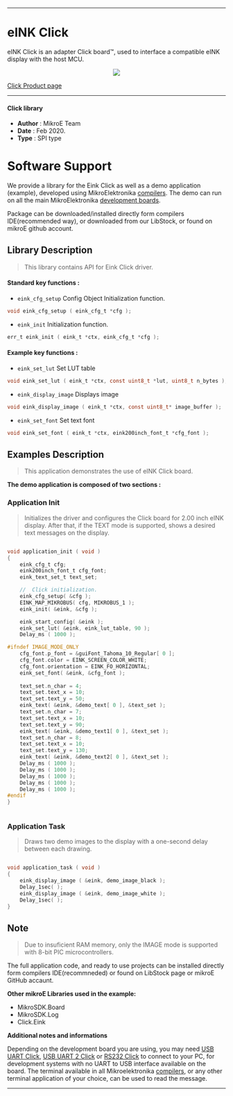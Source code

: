 
---
# eINK Click

eINK Click is an adapter Click board™, used to interface a compatible eINK display with the host MCU.

<p align="center">
  <img src="https://download.mikroe.com/images/click_for_ide/eink_click_bundle20inch.png">
</p>

[Click Product page](https://www.mikroe.com/eink-click)

---

#### Click library 

- **Author**        : MikroE Team
- **Date**          : Feb 2020.
- **Type**          : SPI type


# Software Support

We provide a library for the Eink Click 
as well as a demo application (example), developed using MikroElektronika 
[compilers](https://shop.mikroe.com/compilers). 
The demo can run on all the main MikroElektronika [development boards](https://shop.mikroe.com/development-boards).

Package can be downloaded/installed directly form compilers IDE(recommended way), or downloaded from our LibStock, or found on mikroE github account. 

## Library Description

> This library contains API for Eink Click driver.

#### Standard key functions :

- `eink_cfg_setup` Config Object Initialization function.
```c
void eink_cfg_setup ( eink_cfg_t *cfg ); 
```

- `eink_init` Initialization function.
```c
err_t eink_init ( eink_t *ctx, eink_cfg_t *cfg );
```

#### Example key functions :

- `eink_set_lut` Set LUT table
```c
void eink_set_lut ( eink_t *ctx, const uint8_t *lut, uint8_t n_bytes );
```

- `eink_display_image` Displays image
```c
void eink_display_image ( eink_t *ctx, const uint8_t* image_buffer );
```

- `eink_set_font` Set text font
```c
void eink_set_font ( eink_t *ctx, eink200inch_font_t *cfg_font );
```

## Examples Description

> This application demonstrates the use of eINK Click board.

**The demo application is composed of two sections :**

### Application Init 

> Initializes the driver and configures the Click board for 2.00 inch eINK display.
> After that, if the TEXT mode is supported, shows a desired text messages on the display.

```c

void application_init ( void )
{
    eink_cfg_t cfg;   
    eink200inch_font_t cfg_font;
    eink_text_set_t text_set;

    //  Click initialization.
    eink_cfg_setup( &cfg );
    EINK_MAP_MIKROBUS( cfg, MIKROBUS_1 );
    eink_init( &eink, &cfg );

    eink_start_config( &eink );
    eink_set_lut( &eink, eink_lut_table, 90 );
    Delay_ms ( 1000 );

#ifndef IMAGE_MODE_ONLY
    cfg_font.p_font = &guiFont_Tahoma_10_Regular[ 0 ];
    cfg_font.color = EINK_SCREEN_COLOR_WHITE;
    cfg_font.orientation = EINK_FO_HORIZONTAL;  
    eink_set_font( &eink, &cfg_font );
    
    text_set.n_char = 4;
    text_set.text_x = 10;
    text_set.text_y = 50;
    eink_text( &eink, &demo_text[ 0 ], &text_set );
    text_set.n_char = 7;
    text_set.text_x = 10;
    text_set.text_y = 90;
    eink_text( &eink, &demo_text1[ 0 ], &text_set );
    text_set.n_char = 8;
    text_set.text_x = 10;
    text_set.text_y = 130;
    eink_text( &eink, &demo_text2[ 0 ], &text_set ); 
    Delay_ms ( 1000 );
    Delay_ms ( 1000 );
    Delay_ms ( 1000 );
    Delay_ms ( 1000 );
    Delay_ms ( 1000 );
#endif
}
  
```

### Application Task

> Draws two demo images to the display with a one-second delay between each drawing.

```c

void application_task ( void )
{
    eink_display_image ( &eink, demo_image_black );
    Delay_1sec( );
    eink_display_image ( &eink, demo_image_white );
    Delay_1sec( );
}

```

## Note

> Due to insuficient RAM memory, only the IMAGE mode is supported with 8-bit PIC microcontrollers.

The full application code, and ready to use projects can be  installed directly form compilers IDE(recommneded) or found on LibStock page or mikroE GitHub accaunt.

**Other mikroE Libraries used in the example:** 

- MikroSDK.Board
- MikroSDK.Log
- Click.Eink

**Additional notes and informations**

Depending on the development board you are using, you may need 
[USB UART Click](https://shop.mikroe.com/usb-uart-click), 
[USB UART 2 Click](https://shop.mikroe.com/usb-uart-2-click) or 
[RS232 Click](https://shop.mikroe.com/rs232-click) to connect to your PC, for 
development systems with no UART to USB interface available on the board. The 
terminal available in all Mikroelektronika 
[compilers](https://shop.mikroe.com/compilers), or any other terminal application 
of your choice, can be used to read the message.



---
